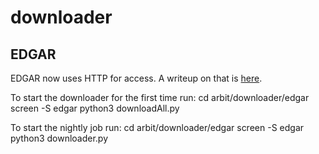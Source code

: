 # downloader

## EDGAR

EDGAR now uses HTTP for access.  A writeup on that is [here](https://www.sec.gov/edgar/searchedgar/accessing-edgar-data.htm).

To start the downloader for the first time run:
    cd arbit/downloader/edgar
    screen -S edgar python3 downloadAll.py

To start the nightly job run:
    cd arbit/downloader/edgar
    screen -S edgar python3 downloader.py

